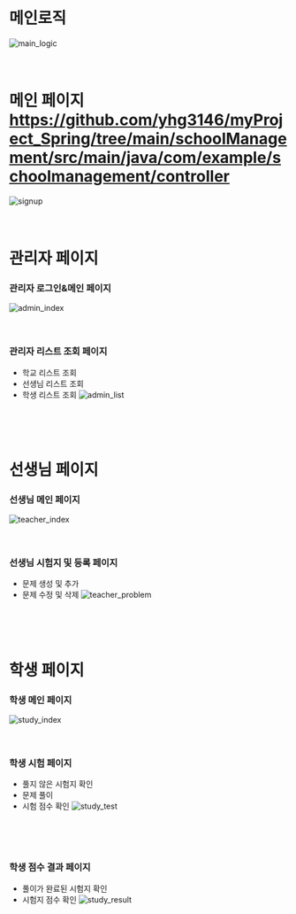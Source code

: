 # 메인로직
![main_logic](https://user-images.githubusercontent.com/84568097/187846217-3c4344cd-b911-4829-8781-4495b7d94551.PNG)
<br/>
<br/>
<br/>
# 메인 페이지<https://github.com/yhg3146/myProject_Spring/tree/main/schoolManagement/src/main/java/com/example/schoolmanagement/controller>

![signup](https://user-images.githubusercontent.com/84568097/187846630-ae683cd8-acff-4239-bad9-6a90985d569e.PNG)
<br/>
<br/>
<br/>
# 관리자 페이지

### 관리자 로그인&메인 페이지
![admin_index](https://user-images.githubusercontent.com/84568097/187846854-3c02ac6e-2aa3-4a33-8ece-6b49e11e561c.PNG)
<br/>
<br/>
<br/>

### 관리자 리스트 조회 페이지
* 학교 리스트 조회
* 선생님 리스트 조회
* 학생 리스트 조회
![admin_list](https://user-images.githubusercontent.com/84568097/187847055-38ad558f-b9ff-492f-b18e-a53419631821.PNG)
<br/>
<br/>
<br/>


# 선생님 페이지
### 선생님 메인 페이지
![teacher_index](https://user-images.githubusercontent.com/84568097/187847708-ce87b432-c09e-4029-b3af-960ff320219f.PNG)
<br/>
<br/>
<br/>
### 선생님 시험지 및 등록 페이지
* 문제 생성 및 추가
* 문제 수정 및 삭제
![teacher_problem](https://user-images.githubusercontent.com/84568097/187847929-32c5eb85-a7e4-4184-874e-873ae94f25f8.PNG)
<br/>
<br/>
<br/>

# 학생 페이지
### 학생 메인 페이지
![study_index](https://user-images.githubusercontent.com/84568097/187848791-1c32de2a-2f71-413b-b8dc-054f0a0d2d58.PNG)
<br/>
<br/>
<br/>

### 학생 시험 페이지
* 풀지 않은 시험지 확인
* 문제 풀이
* 시험 점수 확인
![study_test](https://user-images.githubusercontent.com/84568097/187848953-2b0836cc-3868-42dd-bbfb-4935c39b248a.PNG)
<br/>
<br/>
<br/>

### 학생 점수 결과 페이지
* 풀이가 완료된 시험지 확인
* 시험지 점수 확인
![study_result](https://user-images.githubusercontent.com/84568097/187849280-9560bf65-6734-48e4-a13e-a52704d98bfb.PNG)
